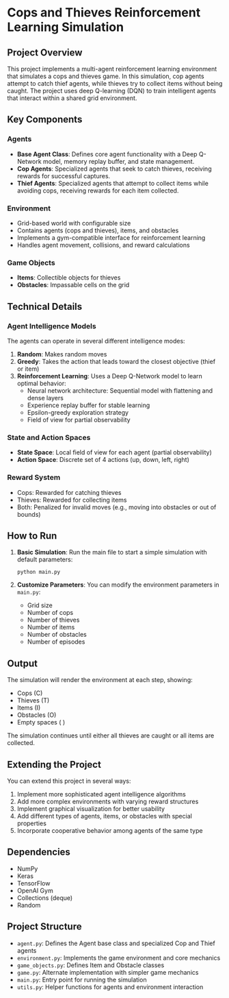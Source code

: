 # Cops and Thieves Reinforcement Learning Simulation

## Project Overview

This project implements a multi-agent reinforcement learning environment that simulates a cops and thieves game. In this simulation, cop agents attempt to catch thief agents, while thieves try to collect items without being caught. The project uses deep Q-learning (DQN) to train intelligent agents that interact within a shared grid environment.

## Key Components

### Agents
- **Base Agent Class**: Defines core agent functionality with a Deep Q-Network model, memory replay buffer, and state management.
- **Cop Agents**: Specialized agents that seek to catch thieves, receiving rewards for successful captures.
- **Thief Agents**: Specialized agents that attempt to collect items while avoiding cops, receiving rewards for each item collected.

### Environment
- Grid-based world with configurable size
- Contains agents (cops and thieves), items, and obstacles
- Implements a gym-compatible interface for reinforcement learning
- Handles agent movement, collisions, and reward calculations

### Game Objects
- **Items**: Collectible objects for thieves
- **Obstacles**: Impassable cells on the grid

## Technical Details

### Agent Intelligence Models
The agents can operate in several different intelligence modes:
1. **Random**: Makes random moves
2. **Greedy**: Takes the action that leads toward the closest objective (thief or item)
3. **Reinforcement Learning**: Uses a Deep Q-Network model to learn optimal behavior:
   - Neural network architecture: Sequential model with flattening and dense layers
   - Experience replay buffer for stable learning
   - Epsilon-greedy exploration strategy
   - Field of view for partial observability

### State and Action Spaces
- **State Space**: Local field of view for each agent (partial observability)
- **Action Space**: Discrete set of 4 actions (up, down, left, right)

### Reward System
- Cops: Rewarded for catching thieves
- Thieves: Rewarded for collecting items
- Both: Penalized for invalid moves (e.g., moving into obstacles or out of bounds)

## How to Run

1. **Basic Simulation**: Run the main file to start a simple simulation with default parameters:
   ```
   python main.py
   ```

2. **Customize Parameters**: You can modify the environment parameters in `main.py`:
   - Grid size
   - Number of cops
   - Number of thieves
   - Number of items
   - Number of obstacles
   - Number of episodes

## Output

The simulation will render the environment at each step, showing:
- Cops (C)
- Thieves (T)
- Items (I)
- Obstacles (O)
- Empty spaces ( )

The simulation continues until either all thieves are caught or all items are collected.

## Extending the Project

You can extend this project in several ways:
1. Implement more sophisticated agent intelligence algorithms
2. Add more complex environments with varying reward structures
3. Implement graphical visualization for better usability
4. Add different types of agents, items, or obstacles with special properties
5. Incorporate cooperative behavior among agents of the same type

## Dependencies

- NumPy
- Keras
- TensorFlow
- OpenAI Gym
- Collections (deque)
- Random

## Project Structure

- `agent.py`: Defines the Agent base class and specialized Cop and Thief agents
- `environment.py`: Implements the game environment and core mechanics
- `game_objects.py`: Defines Item and Obstacle classes
- `game.py`: Alternate implementation with simpler game mechanics
- `main.py`: Entry point for running the simulation
- `utils.py`: Helper functions for agents and environment interaction

